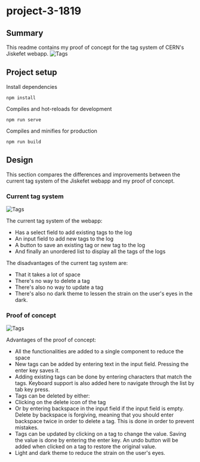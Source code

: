 # project-3-1819

## Summary
This readme contains my proof of concept for the tag system of CERN's Jiskefet webapp.
![Tags](../master/docs/new-tags.jpg)

## Project setup
Install dependencies
```
npm install
```

Compiles and hot-reloads for development
```
npm run serve
```

Compiles and minifies for production
```
npm run build
```

## Design
This section compares the differences and improvements between the current tag system of the Jiskefet webapp and my proof of concept.

### Current tag system
![Tags](../master/docs/current-tags.jpg)

The current tag system of the webapp:
- Has a select field to add existing tags to the log
- An input field to add new tags to the log
- A button to save an existing tag or new tag to the log
- And finally an unordered list to display all the tags of the logs

The disadvantages of the current tag system are:
- That it takes a lot of space
- There's no way to delete a tag
- There's also no way to update a tag
- There's also no dark theme to lessen the strain on the user's eyes in the dark.

### Proof of concept
![Tags](../master/docs/new-tags.jpg)

Advantages of the proof of concept:
- All the functionalities are added to a single component to reduce the space
- New tags can be added by entering text in the input field. Pressing the enter key saves it.
- Adding existing tags can be done by entering characters that match the tags. Keyboard support is also added here to navigate through the list by tab key press.
- Tags can be deleted by either:
- Clicking on the delete icon of the tag 
- Or by entering backspace in the input field if the input field is empty. Delete by backspace is forgiving, meaning that you should enter backspace twice in order to delete a tag. This is done in order to prevent mistakes.
- Tags can be updated by clicking on a tag to change the value. Saving the value is done by entering the enter key. An undo button will be added when clicked on a tag to restore the original value.
- Light and dark theme to reduce the strain on the user's eyes.


